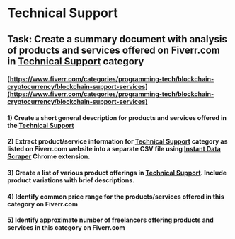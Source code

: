 # Technical Support
## Task: Create a summary document with analysis of products and services offered on Fiverr.com in [Technical Support](https://www.fiverr.com/categories/programming-tech/blockchain-cryptocurrency/blockchain-support-services) category
#### [https://www.fiverr.com/categories/programming-tech/blockchain-cryptocurrency/blockchain-support-services](https://www.fiverr.com/categories/programming-tech/blockchain-cryptocurrency/blockchain-support-services)
#### 1) Create a short general description for products and services offered in the [Technical Support](https://www.fiverr.com/categories/programming-tech/blockchain-cryptocurrency/blockchain-support-services)
#### 2) Extract product/service information for [Technical Support](https://www.fiverr.com/categories/programming-tech/blockchain-cryptocurrency/blockchain-support-services) category as listed on Fiverr.com website into a separate CSV file using [Instant Data Scraper](https://chrome.google.com/webstore/detail/instant-data-scraper/ofaokhiedipichpaobibbnahnkdoiiah) Chrome extension.
#### 3) Create a list of various product offerings in [Technical Support](https://www.fiverr.com/categories/programming-tech/blockchain-cryptocurrency/blockchain-support-services). Include product variations with brief descriptions.
#### 4) Identify common price range for the products/services offered in this category on Fiverr.com
#### 5) Identify approximate number of freelancers offering products and services in this category on Fiverr.com
